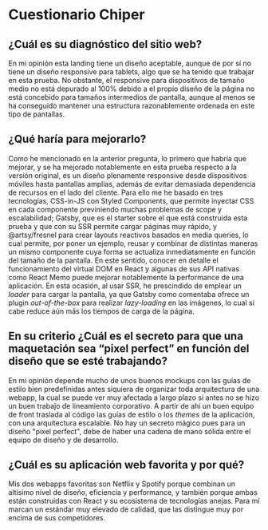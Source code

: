 # Cuestionario Chiper

## ¿Cuál es su diagnóstico del sitio web?

En mi opinión esta landing tiene un diseño aceptable, aunque de por sí no tiene un diseño responsive para tablets, algo que se ha tenido que trabajar en esta prueba. No obstante, el responsive para dispositivos de tamaño medio no está depurado al 100% debido a el propio diseño de la página no está concebido para tamaños intermedios de pantalla, aunque al menos se ha conseguido mantener una estructura razonablemente ordenada en este tipo de pantallas.

## ¿Qué haría para mejorarlo?

Como he mencionado en la anterior pregunta, lo primero que habría que mejorar, y se ha mejorado notablemente en esta prueba respecto a la versión original, es un diseño plenamente responsive desde dispositivos móviles hasta pantallas amplias, además de evitar demasiada dependencia de recursos en el lado del cliente. Para ello me he basado en tres tecnologías, CSS-in-JS con Styled Components, que permite inyectar CSS en cada componente previniendo muchas problemas de scope y escalabilidad; Gatsby, que es el starter sobre el que está construida esta prueba y que con su SSR permite cargar páginas muy rápido, y @artsy/fresnel para crear layouts reactivos basados en media queries, lo cual permite, por poner un ejemplo, reusar y combinar de distintas maneras un mismo componente cuya forma se actualiza inmediatamente en función del tamaño de la pantalla. En este sentido, conocer en detalle el funcionamiento del virtual DOM en React y algunas de sus API nativas como React Memo puede mejorar notablemente la performance de una aplicación.
En esta ocasión, al usar SSR, he prescindido de emplear un _loader_ para cargar la pantalla, ya que Gatsby como comentaba ofrece un plugin _out-of-the-box_ para realizar _lazy-loading_ en las imágenes, lo cual si cabe reduce aún más los tiempos de carga de la página.

## En su criterio ¿Cuál es el secreto para que una maquetación sea “pixel perfect” en función del diseño que se esté trabajando?

En mi opinión depende mucho de unos buenos mockups con las guías de estilo bien predefinidas antes siquiera de organizar toda arquitectura de una webapp, la cual se puede ver muy afectada a largo plazo si antes no se hizo un buen trabajo de lineamiento corporativo. A partir de ahi un buen equipo de front traslada al código las guías de estilo o los _themes_ de la aplicación, con una arquitectura escalable. No hay un secreto mágico pues para un diseño "pixel perfect", debe de haber una cadena de mano sólida entre el equipo de diseño y de desarrollo.

## ¿Cuál es su aplicación web favorita y por qué?

Mis dos webapps favoritas son Netflix y Spotify porque combinan un altísimo nivel de diseño, eficiencia y performance, y también porque ambas están construidas con React y su ecosistema de tecnologías anejas. Para mí marcan un estándar muy elevado de calidad, que las distingue muy por encima de sus competidores.
